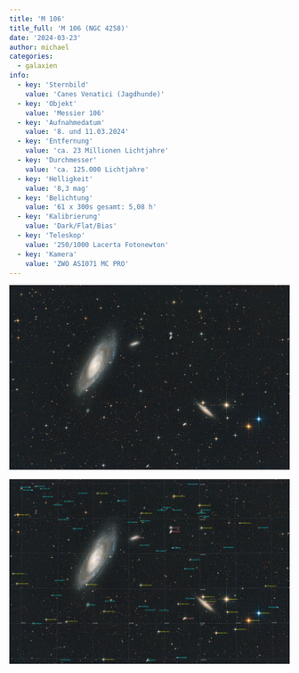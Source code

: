 ```yaml
---
title: 'M 106'
title_full: 'M 106 (NGC 4258)'
date: '2024-03-23'
author: michael
categories:
  - galaxien
info:
  - key: 'Sternbild'
    value: 'Canes Venatici (Jagdhunde)'
  - key: 'Objekt'
    value: 'Messier 106'
  - key: 'Aufnahmedatum'
    value: '8. und 11.03.2024'
  - key: 'Entfernung'
    value: 'ca. 23 Millionen Lichtjahre'
  - key: 'Durchmesser'
    value: 'ca. 125.000 Lichtjahre'
  - key: 'Helligkeit'
    value: '8,3 mag'
  - key: 'Belichtung'
    value: '61 x 300s gesamt: 5,08 h'
  - key: 'Kalibrierung'
    value: 'Dark/Flat/Bias'
  - key: 'Teleskop'
    value: '250/1000 Lacerta Fotonewton'
  - key: 'Kamera'
    value: 'ZWO ASI071 MC PRO'
---
```


![M-106](header.jpg 'M-106')

![M-106 mit Annotationen](m-106-annotated.jpeg 'M-106 mit Annotationen')
